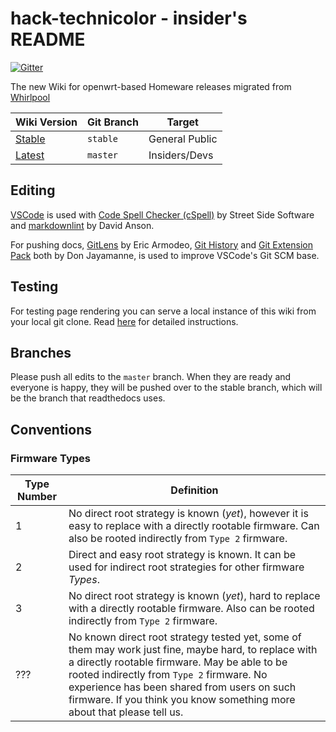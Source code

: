 # hack-technicolor - insider's README

[![Gitter](https://badges.gitter.im/Hack-Technicolor/community.svg)](https://gitter.im/Hack-Technicolor/community?utm_source=badge&utm_medium=badge&utm_campaign=pr-badge)

The new Wiki for openwrt-based Homeware releases migrated from [Whirlpool](https://whirlpool.net.au/wiki/hack_technicolor)

| Wiki Version                                        | Git Branch | Target         |
|-----------------------------------------------------|------------|----------------|
| [Stable](https://hack-technicolor.rtfd.io)          | `stable`   | General Public |
| [Latest](https://hack-technicolor.rtfd.io/en/latest)| `master`   | Insiders/Devs  |

## Editing

[VSCode](https://code.visualstudio.com/) is used with [Code Spell Checker (cSpell)](https://marketplace.visualstudio.com/items?itemName=streetsidesoftware.code-spell-checker) by Street Side Software and [markdownlint](https://marketplace.visualstudio.com/items?itemName=DavidAnson.vscode-markdownlint) by David Anson.

For pushing docs, [GitLens](https://marketplace.visualstudio.com/items?itemName=eamodio.gitlens) by Eric Armodeo, [Git History](https://marketplace.visualstudio.com/items?itemName=donjayamanne.githistory) and [Git Extension Pack](https://marketplace.visualstudio.com/items?itemName=donjayamanne.git-extension-pack) both by Don Jayamanne, is used to improve VSCode's Git SCM base.

## Testing

For testing page rendering you can serve a local instance of this wiki from your local git clone. Read [here](Host%20this%20Locally.md) for detailed instructions.

## Branches

Please push all edits to the `master` branch. When they are ready and everyone is happy, they will be pushed over to the stable branch, which will be the branch that readthedocs uses.

## Conventions

### Firmware Types

| Type Number |     Definition     |
|-------------|--------------------|
|      1      |  No direct root strategy is known (*yet*), however it is easy to replace with a directly rootable firmware. Can also be rooted indirectly from `Type 2` firmware. |
|      2      |  Direct and easy root strategy is known. It can be used for indirect root strategies for other firmware *Types*. |
|      3      |  No direct root strategy is known (*yet*), hard to replace with a directly rootable firmware. Also can be rooted indirectly from `Type 2` firmware. |
|     ???     |   No known direct root strategy tested yet, some of them may work just fine, maybe hard, to replace with a directly rootable firmware. May be able to be rooted indirectly from `Type 2` firmware. No experience has been shared from users on such firmware. If you think you know something more about that please tell us. |
